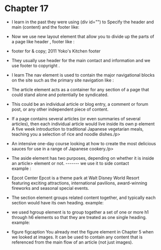 # Chapter 17
 - I learn in the past they were using (div id="") to  Specify  the header and main  (content) and the footer  like:


 - Now we use new layout element that allow you to divide up the
parts of a page  like header  , footer  like :


-   footer  for & copy; 2011 Yoko's Kitchen footer 


 - They usually use header for the main contact and information and we use footer to copyright  .

- I learn The nav element is used to
contain the major navigational
blocks on the site such as the
primary site navigation like : 

 
-  The article element acts as
a container for any section of a
page that could stand alone and
potentially be syndicated.

- This could be an individual
article or blog entry, a comment
or forum post, or any other
independent piece of content.

- If a page contains several articles
(or even summaries of several
articles), then each individual
article would live inside its own
p element A five week introduction to traditional
Japanese vegetarian meals, teaching you a
selection of rice and noodle dishes./p>


- An intensive one-day course looking at how to
create the most delicious sauces for use in a
range of Japanese cookery./p> 


- The aside element has two
purposes, depending on whether
it is inside an article>
element or not. ------- we use it to side contact   
example :


- Epcot Center
Epcot is a theme park at Walt Disney World Resort featuring exciting attractions, international pavilions, award-winning fireworks and seasonal special events.

 - The section element groups
related content together, and
typically each section would
have its own heading. example:


- we used  hgroup
element is to group together a
set of one or more h1 through
h6 elements so that they are
treated as one single heading. example: 



- figure figcaption
You already met the figure
element in Chapter 5 when we
looked at images. It can be used
to contain any content that is
referenced from the main flow of
an article (not just images). 
